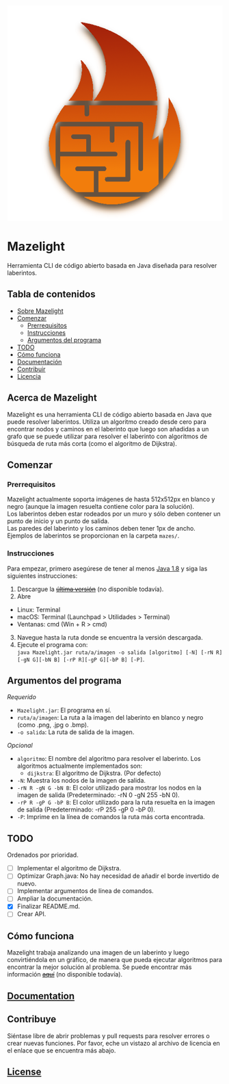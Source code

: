 
![Logo Mazelight](https://github.com/SrGMC/mazelight/raw/master/logo.png)
# Mazelight
Herramienta CLI de código abierto basada en Java diseñada para resolver laberintos.

## Tabla de contenidos
- [Sobre Mazelight](#about)
- [Comenzar](#comenzar)
  - [Prerrequisitos](#prerrequisitos)
  - [Instrucciones](#instrucciones)
  - [Argumentos del programa](#programarguments) 
- [TODO](#todo)
- [Cómo funciona](#howitworks)
- [Documentación](https://github.com/SrGMC/mazelight/blob/master/DOCUMENTATION.md)
- [Contribuir](#contribuir)
- [Licencia](https://github.com/SrGMC/mazelight/blob/master/LICENSE)

<a name="about"></a>
## Acerca de Mazelight
Mazelight es una herramienta CLI de código abierto basada en Java que puede resolver laberintos. Utiliza un algoritmo creado desde cero para encontrar nodos y caminos en el laberinto que luego son añadidas a un grafo que se puede utilizar para resolver el laberinto con algoritmos de búsqueda de ruta más corta (como el algoritmo de Dijkstra).

<a name="getstarted"></a>
## Comenzar
<a name="prerequisites"></a>
### Prerrequisitos
Mazelight actualmente soporta imágenes de hasta 512x512px en blanco y negro (aunque la imagen resuelta contiene color para la solución).  
Los laberintos deben estar rodeados por un muro y sólo deben contener un punto de inicio y un punto de salida.  
Las paredes del laberinto y los caminos deben tener 1px de ancho.  
Ejemplos de laberintos se proporcionan en la carpeta `mazes/`.

<a name="instructions"></a>
### Instrucciones
Para empezar, primero asegúrese de tener al menos [Java 1.8](https://java.com/download) y siga las siguientes instrucciones:
1. Descargue la ~~[última versión](https://github.com/SrGMC/mazelight/releases)~~ (no disponible todavía).
2. Abre
  - Linux: Terminal
  - macOS: Terminal (Launchpad > Utilidades > Terminal)
  - Ventanas: cmd (Win + R > cmd)
3. Navegue hasta la ruta donde se encuentra la versión descargada.
4. Ejecute el programa con:  
   `java Mazelight.jar ruta/a/imagen -o salida [algoritmo] [-N] [-rN R][-gN G][-bN B] [-rP R][-gP G][-bP B] [-P]`.

<a name="programarguments"></a>
## Argumentos del programa
*Requerido*
- `Mazelight.jar`: El programa en sí.
- `ruta/a/imagen`: La ruta a la imagen del laberinto en blanco y negro (como .png, .jpg o .bmp).
- `-o salida`: La ruta de salida de la imagen.

*Opcional*
- `algoritmo`: El nombre del algoritmo para resolver el laberinto. Los algoritmos actualmente implementados son:
  - `dijkstra`: El algoritmo de Dijkstra. (Por defecto)
- `-N`: Muestra los nodos de la imagen de salida.
- `-rN R -gN G -bN B`: El color utilizado para mostrar los nodos en la imagen de salida (Predeterminado: -rN 0 -gN 255 -bN 0).
- `-rP R -gP G -bP B`: El color utilizado para la ruta resuelta en la imagen de salida (Predeterminado: -rP 255 -gP 0 -bP 0).
- `-P`: Imprime en la línea de comandos la ruta más corta encontrada.

<a name="todo"></a>
## TODO
Ordenados por prioridad.

 - [ ] Implementar el algoritmo de Dijkstra.
 - [ ] Optimizar Graph.java:
    No hay necesidad de añadir el borde invertido de nuevo.  
 - [ ] Implementar argumentos de línea de comandos.
 - [ ] Ampliar la documentación.
 - [x] Finalizar README.md.
 - [ ] Crear API.

<a name="howitworks"></a>
## Cómo funciona
Mazelight trabaja analizando una imagen de un laberinto y luego convirtiéndola en un gráfico, de manera que pueda ejecutar algoritmos para encontrar la mejor solución al problema.
Se puede encontrar más información ~~[aquí](https://github.com/SrGMC/mazelight/blob/master/HOWITWORKS_es.md)~~ (no disponible todavía).

## [Documentation](https://github.com/SrGMC/mazelight/blob/master/DOCUMENTATION.md)

<a name="contribute"></a>
## Contribuye
Siéntase libre de abrir problemas y pull requests para resolver errores o crear nuevas funciones. Por favor, eche un vistazo al archivo de licencia en el enlace que se encuentra más abajo.

## [License](https://github.com/SrGMC/mazelight/blob/master/LICENSE)
